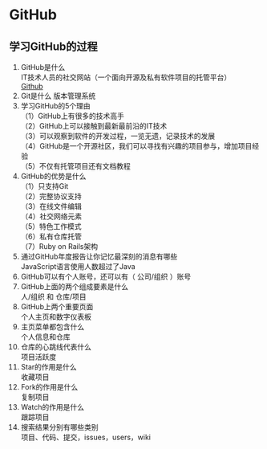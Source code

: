 # GitHub
## 学习GitHub的过程
1. GitHub是什么  
IT技术人员的社交网站（一个面向开源及私有软件项目的托管平台）  
[Github](http://baike.baidu.com/link?url=Iung-d2ZTenGm0RfT6hZTB1QQV06ZL0pV0oxu4UTI3gNtSYvwaABH-BuLPbfsYmQ2Pv7kyOCKllo8zwkENFtJa)
2. Git是什么
版本管理系统
3. 学习GitHub的5个理由  
（1）GitHub上有很多的技术高手  
（2）GitHub上可以接触到最新最前沿的IT技术  
（3）可以观察到软件的开发过程，一览无遗，记录技术的发展  
（4）GitHub是一个开源社区，我们可以寻找有兴趣的项目参与，增加项目经验  
（5）不仅有托管项目还有文档教程  
4. GitHub的优势是什么  
（1）只支持Git  
（2）完整协议支持  
（3）在线文件编辑  
（4）社交网络元素  
（5）特色工作模式  
（6）私有仓库托管  
（7）Ruby on Rails架构  
5. 通过GitHub年度报告让你记忆最深刻的消息有哪些  
JavaScript语言使用人数超过了Java  
6. GitHub可以有个人账号，还可以有（ 公司/组织 ）账号  
7. GitHub上面的两个组成要素是什么  
人/组织 和 仓库/项目  
8. GitHub上两个重要页面  
个人主页和数字仪表板  
9. 主页菜单都包含什么  
个人信息和仓库  
10. 仓库的心跳线代表什么  
项目活跃度  
11.	Star的作用是什么  
收藏项目  
12.	Fork的作用是什么  
复制项目  
13.	Watch的作用是什么  
跟踪项目  
14.	搜索结果分别有哪些类别  
项目、代码、提交，issues，users，wiki
